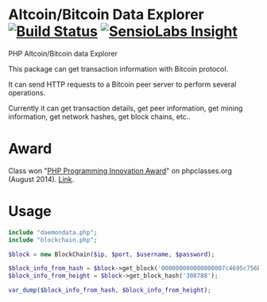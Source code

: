 Altcoin/Bitcoin Data Explorer [![Build Status](https://travis-ci.org/arzzen/altcoin-bitcoin-explorer.svg)](https://travis-ci.org/arzzen/altcoin-bitcoin-explorer) [![SensioLabs Insight](https://img.shields.io/sensiolabs/i/71672116-520c-4715-b419-be2dae112b86.svg)](https://insight.sensiolabs.com/projects/71672116-520c-4715-b419-be2dae112b86)
======================

PHP Altcoin/Bitcoin data Explorer

This package can get transaction information with Bitcoin protocol.

It can send HTTP requests to a Bitcoin peer server to perform several operations.

Currently it can get transaction details, get peer information, get mining information, get network hashes, get block chains, etc..

Award
======================

Class won "[PHP Programming Innovation Award](http://www.phpclasses.org/winners/year/2014/)" on phpclasses.org (August 2014). [Link](http://www.phpclasses.org/package/8730-PHP-Get-transaction-information-with-Bitcoin-protocol.html). 


Usage
======================
```php
include "daemondata.php";
include "blockchain.php";

$block = new BlockChain($ip, $port, $username, $password);

$block_info_from_hash = $block->get_block('000000000000000007c4695c756bb944cf31f1f20487a32375d9d4c61dfd6349');
$block_info_from_height = $block->get_block_hash('308788');

var_dump($block_info_from_hash, $block_info_from_height);
```
